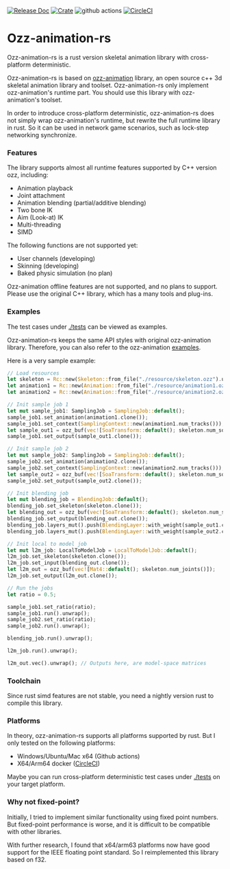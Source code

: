 [![Release Doc](https://docs.rs/ozz-animation-rs/badge.svg)](https://docs.rs/ozz-animation-rs)
[![Crate](https://img.shields.io/crates/v/ozz-animation-rs.svg)](https://crates.io/crates/ozz-animation-rs)
![github actions](https://github.com/FenQiDian/ozz-animation-rs/actions/workflows/main.yml/badge.svg)
[![CircleCI](https://dl.circleci.com/status-badge/img/gh/SlimeYummy/ozz-animation-rs/tree/master.svg?style=shield)](https://dl.circleci.com/status-badge/redirect/gh/SlimeYummy/ozz-animation-rs/tree/master)

# Ozz-animation-rs

Ozz-animation-rs is a rust version skeletal animation library with cross-platform deterministic.

Ozz-animation-rs is based on [ozz-animation](https://github.com/guillaumeblanc/ozz-animation) library, an open source c++ 3d skeletal animation library and toolset. Ozz-animation-rs only implement ozz-animation's runtime part. You should use this library with ozz-animation's toolset.

In order to introduce cross-platform deterministic, ozz-animation-rs does not simply wrap ozz-animation's runtime, but rewrite the full runtime library in rust. So it can be used in network game scenarios, such as lock-step networking synchronize.

### Features

The library supports almost all runtime features supported by C++ version ozz, including:
- Animation playback
- Joint attachment
- Animation blending (partial/additive blending)
- Two bone IK
- Aim (Look-at) IK
- Multi-threading
- SIMD

The following functions are not supported yet:
- User channels (developing)
- Skinning (developing)
- Baked physic simulation (no plan)

Ozz-animation offline features are not supported, and no plans to support. Please use the original C++ library, which has a many tools and plug-ins.

### Examples

The test cases under [./tests](https://github.com/FenQiDian/ozz-animation-rs/tree/master/tests) can be viewed as examples.

Ozz-animation-rs keeps the same API styles with original ozz-animation library. Therefore, you can also refer to the ozz-animation [examples](https://github.com/guillaumeblanc/ozz-animation/tree/master/samples).

Here is a very sample example:

```rust
// Load resources
let skeleton = Rc::new(Skeleton::from_file("./resource/skeleton.ozz").unwrap());
let animation1 = Rc::new(Animation::from_file("./resource/animation1.ozz").unwrap());
let animation2 = Rc::new(Animation::from_file("./resource/animation2.ozz").unwrap());

// Init sample job 1
let mut sample_job1: SamplingJob = SamplingJob::default();
sample_job1.set_animation(animation1.clone());
sample_job1.set_context(SamplingContext::new(animation1.num_tracks()));
let sample_out1 = ozz_buf(vec![SoaTransform::default(); skeleton.num_soa_joints()]);
sample_job1.set_output(sample_out1.clone());

// Init sample job 2
let mut sample_job2: SamplingJob = SamplingJob::default();
sample_job2.set_animation(animation2.clone());
sample_job2.set_context(SamplingContext::new(animation2.num_tracks()));
let sample_out2 = ozz_buf(vec![SoaTransform::default(); skeleton.num_soa_joints()]);
sample_job2.set_output(sample_out2.clone());

// Init blending job
let mut blending_job = BlendingJob::default();
blending_job.set_skeleton(skeleton.clone());
let blending_out = ozz_buf(vec![SoaTransform::default(); skeleton.num_soa_joints()]);
blending_job.set_output(blending_out.clone());
blending_job.layers_mut().push(BlendingLayer::with_weight(sample_out1.clone(), 0.5));
blending_job.layers_mut().push(BlendingLayer::with_weight(sample_out2.clone(), 0.5));

// Init local to model job
let mut l2m_job: LocalToModelJob = LocalToModelJob::default();
l2m_job.set_skeleton(skeleton.clone());
l2m_job.set_input(blending_out.clone());
let l2m_out = ozz_buf(vec![Mat4::default(); skeleton.num_joints()]);
l2m_job.set_output(l2m_out.clone());

// Run the jobs
let ratio = 0.5;

sample_job1.set_ratio(ratio);
sample_job1.run().unwrap();
sample_job2.set_ratio(ratio);
sample_job2.run().unwrap();

blending_job.run().unwrap();

l2m_job.run().unwrap();

l2m_out.vec().unwrap(); // Outputs here, are model-space matrices
```

### Toolchain

Since rust simd features are not stable, you need a nightly version rust to compile this library.

### Platforms

In theory, ozz-animation-rs supports all platforms supported by rust. But I only tested on the following platforms:
- Windows/Ubuntu/Mac x64 (Github actions)
- X64/Arm64 docker ([CircleCI](https://dl.circleci.com/status-badge/redirect/gh/SlimeYummy/ozz-animation-rs/tree/master))

Maybe you can run cross-platform deterministic test cases under [./tests](https://github.com/FenQiDian/ozz-animation-rs/tree/master/tests) on your target platform.

### Why not fixed-point?

Initially, I tried to implement similar functionality using fixed point numbers. But fixed-point performance is worse, and it is difficult to be compatible with other libraries.

With further research, I found that x64/arm63 platforms now have good support for the IEEE floating point standard. So I reimplemented this library based on f32.
